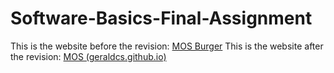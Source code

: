# Software-Basics-Final-Assignment
 This is the website before the revision: [MOS Burger](https://web.archive.org/web/20220521124504/http://mosburger.com.sg/home.php)
 This is the website after the revision: [MOS (geraldcs.github.io)](https://geraldcs.github.io/Software-Basics-Final-Assignment/)
